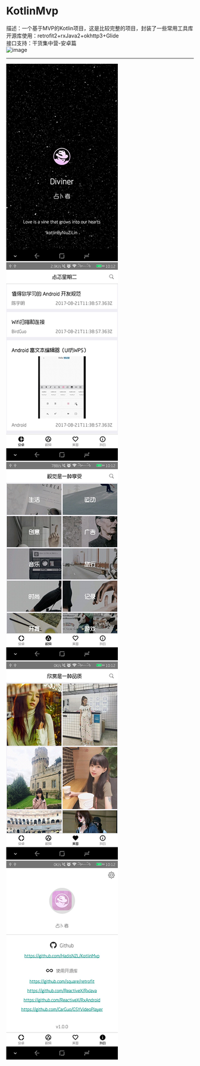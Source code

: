 # KotlinMvp

描述：一个基于MVP的Kotlin项目，这是比较完整的项目，封装了一些常用工具库<br>
开源库使用：retrofit2+rxJava2+okhttp3+Glide<br>
接口支持：干货集中营-安卓篇<br>
![image](http://qq.yh31.com/tp/zjbq/201707261826349460.gif)

------------------------------------------------------------
![image](https://github.com/HadisNZL/KotlinMvp/blob/master/screenshot/screenshot001.png)
![image](https://github.com/HadisNZL/KotlinMvp/blob/master/screenshot/screenshot002.png)
![image](https://github.com/HadisNZL/KotlinMvp/blob/master/screenshot/screenshot003.png)
![image](https://github.com/HadisNZL/KotlinMvp/blob/master/screenshot/screenshot004.png)
![image](https://github.com/HadisNZL/KotlinMvp/blob/master/screenshot/screenshot005.png)
